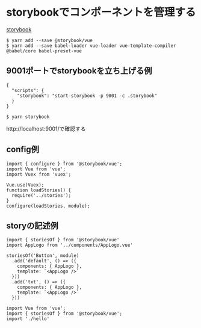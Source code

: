 # storybookでコンポーネントを管理する

[storybook](https://storybook.js.org/basics/guide-vue/)
```
$ yarn add --save @storybook/vue
$ yarn add --save babel-loader vue-loader vue-template-compiler @babel/core babel-preset-vue
```

## 9001ポートでstorybookを立ち上げる例
``` [package.json]
{
  "scripts": {
    "storybook": "start-storybook -p 9001 -c .storybook"
  }
}
```
```
$ yarn storybook
```
http://localhost:9001/で確認する

## config例 
``` [.storybook/config.js]
import { configure } from '@storybook/vue';
import Vue from 'vue';
import Vuex from 'vuex';

Vue.use(Vuex);
function loadStories() {
  require('../stories');
}
configure(loadStories, module);
```

## storyの記述例
``` [stories/hello.js]
import { storiesOf } from '@storybook/vue'
import AppLogo from '../components/AppLogo.vue'

storiesOf('Button', module)
  .add('default', () => ({
    components: { AppLogo },
    template: `<AppLogo />`
  }))
  .add('txt', () => ({
    components: { AppLogo },
    template: `<AppLogo />`
  }))
```

``` [stories/index.js]
import Vue from 'vue';
import { storiesOf } from '@storybook/vue';
import './hello'
```

